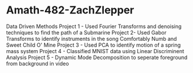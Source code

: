 # Amath-482-ZachZlepper
 Data Driven Methods
Project 1 - Used Fourier Transforms and denoising techniques to find the path of a Submarine
Project 2- Used Gabor Transforms to identify instruments in the song Comfortably Numb and Sweet Child O' Mine 
Project 3 - Used PCA to identify motion of a spring mass system
Project 4 - Classified MNIST data using Linear Discriminent Analysis
Project 5 - Dynamic Mode Decomposition to seperate foreground from background in video
